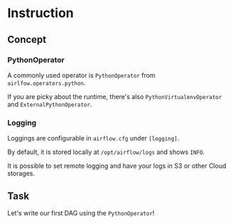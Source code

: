 # Instruction

## Concept

### PythonOperator

A commonly used operator is `PythonOperator` from `airlfow.operators.python`.

If you are picky about the runtime, there's also `PythonVirtualenvOperator` and `ExternalPythonOperator`.


### Logging

Loggings are configurable in `airflow.cfg` under `[logging]`.

By default, it is stored locally at `/opt/airflow/logs` and shows `INFO`.

It is possible to set remote logging and have your logs in S3 or other Cloud storages.

## Task
Let's write our first DAG using the `PythonOperator`!